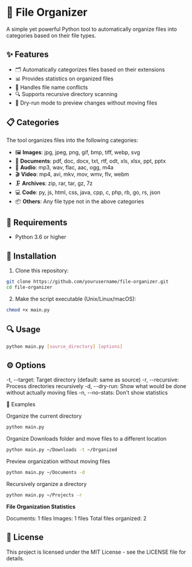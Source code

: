 # 📁 File Organizer

A simple yet powerful Python tool to automatically organize files into categories based on their file types.

## ✨ Features

- 🗂️ Automatically categorizes files based on their extensions
- 📊 Provides statistics on organized files
- 🔄 Handles file name conflicts
- 🔍 Supports recursive directory scanning
- 🧪 Dry-run mode to preview changes without moving files

## 📋 Categories

The tool organizes files into the following categories:

- 🖼️ **Images**: jpg, jpeg, png, gif, bmp, tiff, webp, svg
- 📄 **Documents**: pdf, doc, docx, txt, rtf, odt, xls, xlsx, ppt, pptx
- 🎵 **Audio**: mp3, wav, flac, aac, ogg, m4a
- 🎬 **Video**: mp4, avi, mkv, mov, wmv, flv, webm
- 🗜️ **Archives**: zip, rar, tar, gz, 7z
- 💻 **Code**: py, js, html, css, java, cpp, c, php, rb, go, rs, json
- 📦 **Others**: Any file type not in the above categories

## 🔧 Requirements

- Python 3.6 or higher

## 🚀 Installation

1. Clone this repository:
```bash
git clone https://github.com/yourusername/file-organizer.git
cd file-organizer
```

2. Make the script executable (Unix/Linux/macOS):
```bash
chmod +x main.py
```

## 🔍 Usage
```bash
python main.py [source_directory] [options]
```

## ⚙️ Options

-t, --target: Target directory (default: same as source)
-r, --recursive: Process directories recursively
-d, --dry-run: Show what would be done without actually moving files
-n, --no-stats: Don't show statistics

📝 Examples

Organize the current directory
```bash
python main.py
```

Organize Downloads folder and move files to a different location
```bash
python main.py ~/Downloads -t ~/Organized
```

Preview organization without moving files
```bash
python main.py ~/Documents -d
```

Recursively organize a directory
```bash
python main.py ~/Projects -r
```

**File Organization Statistics**

Documents: 1 files
Images: 1 files
Total files organized: 2

## 📄 License

This project is licensed under the MIT License - see the LICENSE file for details.
